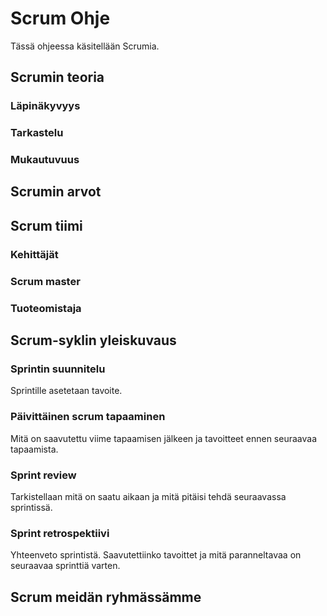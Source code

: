 # Scrum Ohje

Tässä ohjeessa käsitellään Scrumia.

## Scrumin teoria

### Läpinäkyvyys

### Tarkastelu

### Mukautuvuus

## Scrumin arvot

## Scrum tiimi

### Kehittäjät

### Scrum master

### Tuoteomistaja

## Scrum-syklin yleiskuvaus

### Sprintin suunnitelu

Sprintille asetetaan tavoite.

### Päivittäinen scrum tapaaminen

Mitä on saavutettu viime tapaamisen jälkeen ja tavoitteet ennen seuraavaa tapaamista.

### Sprint review

Tarkistellaan mitä on saatu aikaan ja mitä pitäisi tehdä seuraavassa sprintissä.

### Sprint retrospektiivi

Yhteenveto sprintistä. Saavutettiinko tavoittet ja mitä paranneltavaa on seuraavaa sprinttiä varten.

## Scrum meidän ryhmässämme
